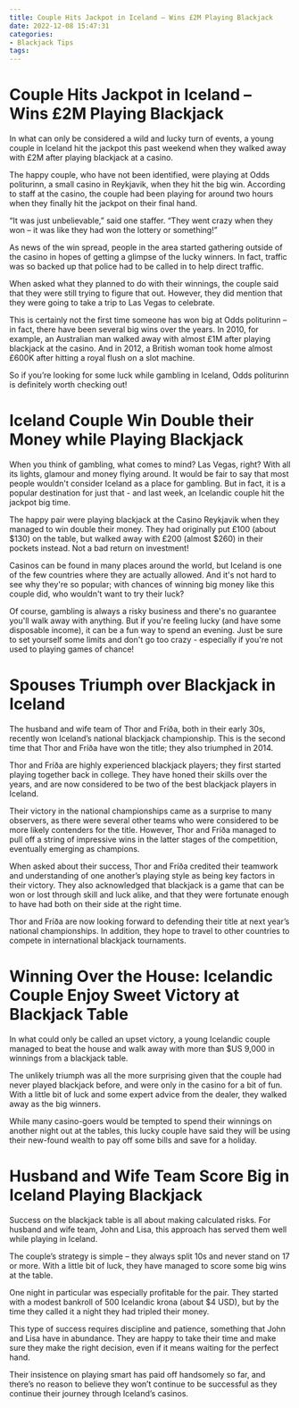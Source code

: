 ```yaml
---
title: Couple Hits Jackpot in Iceland – Wins £2M Playing Blackjack
date: 2022-12-08 15:47:31
categories:
- Blackjack Tips
tags:
---
```



#  Couple Hits Jackpot in Iceland – Wins £2M Playing Blackjack

In what can only be considered a wild and lucky turn of events, a young couple in Iceland hit the jackpot this past weekend when they walked away with £2M after playing blackjack at a casino.

The happy couple, who have not been identified, were playing at Odds politurinn, a small casino in Reykjavik, when they hit the big win. According to staff at the casino, the couple had been playing for around two hours when they finally hit the jackpot on their final hand.

“It was just unbelievable,” said one staffer. “They went crazy when they won – it was like they had won the lottery or something!”

As news of the win spread, people in the area started gathering outside of the casino in hopes of getting a glimpse of the lucky winners. In fact, traffic was so backed up that police had to be called in to help direct traffic.

When asked what they planned to do with their winnings, the couple said that they were still trying to figure that out. However, they did mention that they were going to take a trip to Las Vegas to celebrate.

This is certainly not the first time someone has won big at Odds politurinn – in fact, there have been several big wins over the years. In 2010, for example, an Australian man walked away with almost £1M after playing blackjack at the casino. And in 2012, a British woman took home almost £600K after hitting a royal flush on a slot machine.

So if you’re looking for some luck while gambling in Iceland, Odds politurinn is definitely worth checking out!

#  Iceland Couple Win Double their Money while Playing Blackjack


When you think of gambling, what comes to mind? Las Vegas, right? With all its lights, glamour and money flying around. It would be fair to say that most people wouldn't consider Iceland as a place for gambling. But in fact, it is a popular destination for just that - and last week, an Icelandic couple hit the jackpot big time.

The happy pair were playing blackjack at the Casino Reykjavik when they managed to win double their money. They had originally put £100 (about $130) on the table, but walked away with £200 (almost $260) in their pockets instead. Not a bad return on investment!

Casinos can be found in many places around the world, but Iceland is one of the few countries where they are actually allowed. And it's not hard to see why they're so popular; with chances of winning big money like this couple did, who wouldn't want to try their luck?

Of course, gambling is always a risky business and there's no guarantee you'll walk away with anything. But if you're feeling lucky (and have some disposable income), it can be a fun way to spend an evening. Just be sure to set yourself some limits and don't go too crazy - especially if you're not used to playing games of chance!

#  Spouses Triumph over Blackjack in Iceland

The husband and wife team of Thor and Fríða, both in their early 30s, recently won Iceland’s national blackjack championship. This is the second time that Thor and Fríða have won the title; they also triumphed in 2014.

Thor and Fríða are highly experienced blackjack players; they first started playing together back in college. They have honed their skills over the years, and are now considered to be two of the best blackjack players in Iceland.

Their victory in the national championships came as a surprise to many observers, as there were several other teams who were considered to be more likely contenders for the title. However, Thor and Fríða managed to pull off a string of impressive wins in the latter stages of the competition, eventually emerging as champions.

When asked about their success, Thor and Fríða credited their teamwork and understanding of one another’s playing style as being key factors in their victory. They also acknowledged that blackjack is a game that can be won or lost through skill and luck alike, and that they were fortunate enough to have had both on their side at the right time.

Thor and Fríða are now looking forward to defending their title at next year’s national championships. In addition, they hope to travel to other countries to compete in international blackjack tournaments.

#  Winning Over the House: Icelandic Couple Enjoy Sweet Victory at Blackjack Table

In what could only be called an upset victory, a young Icelandic couple managed to beat the house and walk away with more than $US 9,000 in winnings from a blackjack table.

The unlikely triumph was all the more surprising given that the couple had never played blackjack before, and were only in the casino for a bit of fun. With a little bit of luck and some expert advice from the dealer, they walked away as the big winners.

While many casino-goers would be tempted to spend their winnings on another night out at the tables, this lucky couple have said they will be using their new-found wealth to pay off some bills and save for a holiday.

#  Husband and Wife Team Score Big in Iceland Playing Blackjack

Success on the blackjack table is all about making calculated risks. For husband and wife team, John and Lisa, this approach has served them well while playing in Iceland.

The couple’s strategy is simple – they always split 10s and never stand on 17 or more. With a little bit of luck, they have managed to score some big wins at the table.

One night in particular was especially profitable for the pair. They started with a modest bankroll of 500 Icelandic krona (about $4 USD), but by the time they called it a night they had tripled their money.

This type of success requires discipline and patience, something that John and Lisa have in abundance. They are happy to take their time and make sure they make the right decision, even if it means waiting for the perfect hand.

Their insistence on playing smart has paid off handsomely so far, and there’s no reason to believe they won’t continue to be successful as they continue their journey through Iceland’s casinos.